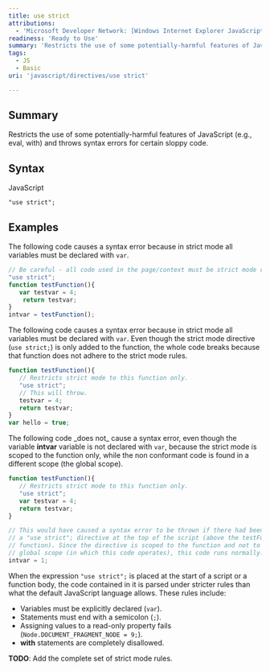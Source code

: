 ```yaml
---
title: use strict
attributions:
  - 'Microsoft Developer Network: [Windows Internet Explorer JavaScript reference Article](http://msdn.microsoft.com/en-us/library/ie/yek4tbz0%28v=vs.94%29.aspx)'
readiness: 'Ready to Use'
summary: 'Restricts the use of some potentially-harmful features of JavaScript (e.g., eval, with) and throws syntax errors for certain sloppy code.'
tags:
  - JS
  - Basic
uri: 'javascript/directives/use strict'

---
```

## <span>Summary</span>

Restricts the use of some potentially-harmful features of JavaScript (e.g., eval, with) and throws syntax errors for certain sloppy code.

## <span>Syntax</span>

<span class="language">JavaScript</span>

    "use strict";

## <span>Examples</span>

The following code causes a syntax error because in strict mode all variables must be declared with `var`.

``` js
// Be careful - all code used in the page/context must be strict mode conformant.
"use strict";
function testFunction(){
   var testvar = 4;
    return testvar;
}
intvar = testFunction();
```

The following code causes a syntax error because in strict mode all variables must be declared with `var`. Even though the strict mode directive (`use strict;`) is only added to the function, the whole code breaks because that function does not adhere to the strict mode rules.

``` js
function testFunction(){
   // Restricts strict mode to this function only.
   "use strict";
   // This will throw.
   testvar = 4;
   return testvar;
}
var hello = true;
```

The following code \_does not\_ cause a syntax error, even though the variable **intvar** variable is not declared with `var`, because the strict mode is scoped to the function only, while the non conformant code is found in a different scope (the global scope).

``` js
function testFunction(){
   // Restricts strict mode to this function only.
   "use strict";
   var testvar = 4;
   return testvar;
}

// This would have caused a syntax error to be thrown if there had been
// a "use strict"; directive at the top of the script (above the testFunction
// function). Since the directive is scoped to the function and not to the
// global scope (in which this code operates), this code runs normally.
intvar = 1;
```

When the expression `"use strict";` is placed at the start of a script or a function body, the code contained in it is parsed under stricter rules than what the default JavaScript language allows. These rules include:

-   Variables must be explicitly declared (`var`).
-   Statements must end with a semicolon (`;`).
-   Assigning values to a read-only property fails (`Node.DOCUMENT_FRAGMENT_NODE = 9;`).
-   **with** statements are completely disallowed.

**TODO**: Add the complete set of strict mode rules.

